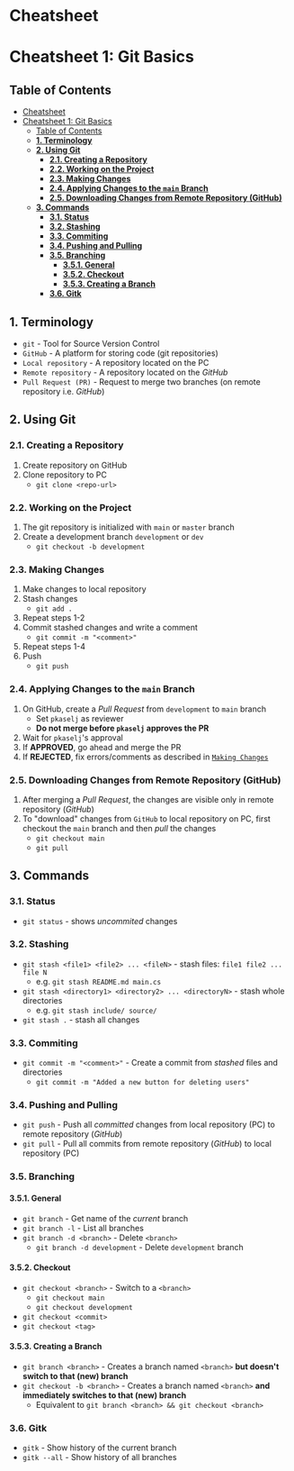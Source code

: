# Cheatsheet
# Cheatsheet 1: Git Basics

## Table of Contents

- [Cheatsheet](#cheatsheet)
- [Cheatsheet 1: Git Basics](#cheatsheet-1-git-basics)
  - [Table of Contents](#table-of-contents)
  - [**1. Terminology**](#1-terminology)
  - [**2. Using Git**](#2-using-git)
    - [**2.1. Creating a Repository**](#21-creating-a-repository)
    - [**2.2. Working on the Project**](#22-working-on-the-project)
    - [**2.3. Making Changes**](#23-making-changes)
    - [**2.4. Applying Changes to the `main` Branch**](#24-applying-changes-to-the-main-branch)
    - [**2.5. Downloading Changes from Remote Repository (GitHub)**](#25-downloading-changes-from-remote-repository-github)
  - [**3. Commands**](#3-commands)
    - [**3.1. Status**](#31-status)
    - [**3.2. Stashing**](#32-stashing)
    - [**3.3. Commiting**](#33-commiting)
    - [**3.4. Pushing and Pulling**](#34-pushing-and-pulling)
    - [**3.5. Branching**](#35-branching)
      - [**3.5.1. General**](#351-general)
      - [**3.5.2. Checkout**](#352-checkout)
      - [**3.5.3. Creating a Branch**](#353-creating-a-branch)
    - [**3.6. Gitk**](#36-gitk)

## **1. Terminology**
- `git` - Tool for Source Version Control
- `GitHub` - A platform for storing code (git repositories)
- `Local repository` - A repository located on the PC
- `Remote repository` - A repository located on the *GitHub*
- `Pull Request (PR)` - Request to merge two branches (on remote repository i.e. *GitHub*)

## **2. Using Git**

### **2.1. Creating a Repository**
1. Create repository on GitHub
2. Clone repository to PC
   - `git clone <repo-url>`

### **2.2. Working on the Project**
1. The git repository is initialized with `main` or `master` branch
2. Create a development branch `development` or `dev`
   - `git checkout -b development`

### **2.3. Making Changes**
1. Make changes to local repository
2. Stash changes
   - `git add .`
3. Repeat steps 1-2
4. Commit stashed changes and write a comment
   - `git commit -m "<comment>"`
5. Repeat steps 1-4
6. Push
   - `git push`

### **2.4. Applying Changes to the `main` Branch**
1. On GitHub, create a *Pull Request* from `development` to `main` branch
   - Set `pkaselj` as reviewer
   - **Do not merge before `pkaselj` approves the PR**
2. Wait for `pkaselj`'s approval
3. If **APPROVED**, go ahead and merge the PR
4. If **REJECTED**, fix errors/comments as described in [`Making Changes`](#making-changes)

### **2.5. Downloading Changes from Remote Repository (GitHub)**
1. After merging a *Pull Request*, the changes are visible only in remote repository (*GitHub*)
2. To "download" changes from `GitHub` to local repository on PC, first checkout the `main` branch and then *pull* the changes
    - `git checkout main`
    - `git pull`

## **3. Commands**

### **3.1. Status**

- `git status` - shows *uncommited* changes

### **3.2. Stashing**

- `git stash <file1> <file2> ... <fileN>` - stash files: `file1 file2 ... file N`
  - e.g. `git stash README.md main.cs`
- `git stash <directory1> <directory2> ... <directoryN>` - stash whole directories
  - e.g. `git stash include/ source/`
- `git stash .` - stash all changes

### **3.3. Commiting**

- `git commit -m "<comment>"` - Create a commit from *stashed* files and directories
  - `git commit -m "Added a new button for deleting users"`

### **3.4. Pushing and Pulling**
- `git push` - Push all *committed* changes from local repository (PC) to remote repository (*GitHub*)
- `git pull` - Pull all commits from remote repository (*GitHub*) to local repository (PC)

### **3.5. Branching**

#### **3.5.1. General**
- `git branch` - Get name of the *current* branch
- `git branch -l` - List all branches
- `git branch -d <branch>` - Delete `<branch>`
  - `git branch -d development` - Delete `development` branch 

#### **3.5.2. Checkout**
- `git checkout <branch>` - Switch to a `<branch>`
  - `git checkout main`
  - `git checkout development`
- `git checkout <commit>`
- `git checkout <tag>`

#### **3.5.3. Creating a Branch**
- `git branch <branch>` - Creates a branch named `<branch>` **but doesn't switch to that (new) branch**
- `git checkout -b <branch>` - Creates a branch named `<branch>` **and immediately switches to that (new) branch**
  - Equivalent to `git branch <branch> && git checkout <branch>`

### **3.6. Gitk**

- `gitk` - Show history of the current branch
- `gitk --all` - Show history of all branches
